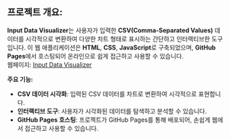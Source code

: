 ## **프로젝트 개요:**

**Input Data Visualizer**는 사용자가 입력한 **CSV(Comma-Separated Values)** 데이터를 시각적으로 변환하여 다양한 차트 형태로 표시하는 간단하고 인터랙티브한 도구입니다. 이 웹 애플리케이션은 **HTML**, **CSS**, **JavaScript**로 구축되었으며, **GitHub Pages**에서 호스팅되어 온라인으로 쉽게 접근하고 사용할 수 있습니다.  
웹페이지: [Input Data Visualizer](https://rakaso598.github.io/input-data-visualizer/)

**주요 기능:**
- **CSV 데이터 시각화**: 입력된 CSV 데이터를 차트로 변환하여 시각적으로 표현합니다.
- **인터랙티브 도구**: 사용자가 시각화된 데이터를 탐색하고 분석할 수 있습니다.
- **GitHub Pages 호스팅**: 프로젝트가 GitHub Pages를 통해 배포되어, 손쉽게 웹에서 접근하고 사용할 수 있습니다.
